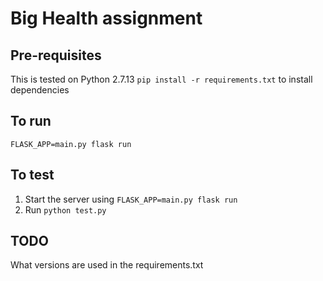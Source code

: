 # Big Health assignment

## Pre-requisites
This is tested on Python 2.7.13
`pip install -r requirements.txt` to install dependencies

## To run
`FLASK_APP=main.py flask run`

## To test
1. Start the server using `FLASK_APP=main.py flask run`
2. Run `python test.py`

## TODO
What versions are used in the requirements.txt
